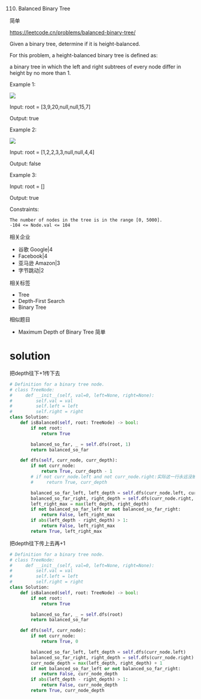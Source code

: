 110. Balanced Binary Tree

简单

https://leetcode.cn/problems/balanced-binary-tree/


Given a binary tree, determine if it is height-balanced.

For this problem, a height-balanced binary tree is defined as:

a binary tree in which the left and right subtrees of every node differ in height by no more than 1.

 

Example 1:

![](https://assets.leetcode.com/uploads/2020/10/06/balance_1.jpg)

Input: root = [3,9,20,null,null,15,7]

Output: true

Example 2:

![](https://assets.leetcode.com/uploads/2020/10/06/balance_2.jpg)


Input: root = [1,2,2,3,3,null,null,4,4]

Output: false

Example 3:

Input: root = []

Output: true
 

Constraints:
```
The number of nodes in the tree is in the range [0, 5000].
-104 <= Node.val <= 104
```


相关企业

- 谷歌 Google|4
- Facebook|4
- 亚马逊 Amazon|3
- 字节跳动|2

相关标签
- Tree
- Depth-First Search
- Binary Tree

相似题目
- Maximum Depth of Binary Tree
简单

# solution 

把depth往下+1传下去
```py
# Definition for a binary tree node.
# class TreeNode:
#     def __init__(self, val=0, left=None, right=None):
#         self.val = val
#         self.left = left
#         self.right = right
class Solution:
    def isBalanced(self, root: TreeNode) -> bool:
        if not root:
            return True

        balanced_so_far, _ = self.dfs(root, 1)
        return balanced_so_far

    def dfs(self, curr_node, curr_depth):
        if not curr_node:
            return True, curr_depth - 1
        # if not curr_node.left and not curr_node.right:实际这一行永远没被执行到
        #     return True, curr_depth

        balanced_so_far_left, left_depth = self.dfs(curr_node.left, curr_depth+1)
        balanced_so_far_right, right_depth = self.dfs(curr_node.right, curr_depth+1)
        left_right_max = max(left_depth, right_depth)
        if not balanced_so_far_left or not balanced_so_far_right:
            return False, left_right_max
        if abs(left_depth - right_depth) > 1:
            return False, left_right_max
        return True, left_right_max
```


把depth往下传上去再+1
```py
# Definition for a binary tree node.
# class TreeNode:
#     def __init__(self, val=0, left=None, right=None):
#         self.val = val
#         self.left = left
#         self.right = right
class Solution:
    def isBalanced(self, root: TreeNode) -> bool:
        if not root:
            return True

        balanced_so_far, _ = self.dfs(root)
        return balanced_so_far

    def dfs(self, curr_node):
        if not curr_node:
            return True, 0

        balanced_so_far_left, left_depth = self.dfs(curr_node.left)
        balanced_so_far_right, right_depth = self.dfs(curr_node.right)
        curr_node_depth = max(left_depth, right_depth) + 1
        if not balanced_so_far_left or not balanced_so_far_right:
            return False, curr_node_depth
        if abs(left_depth - right_depth) > 1:
            return False, curr_node_depth
        return True, curr_node_depth
```
